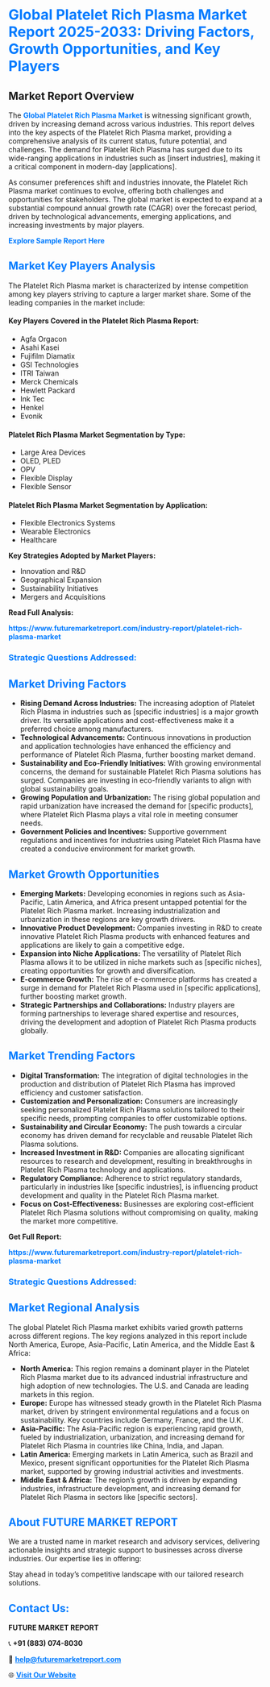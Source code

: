 <h1 style="color: #007BFF;">Global Platelet Rich Plasma Market Report 2025-2033: Driving Factors, Growth Opportunities, and Key Players</h1>

<section id="overview">
<h2>Market Report Overview</h2>
<p>The <a href="https://www.futuremarketreport.com/industry-report/platelet-rich-plasma-market" style="color: #007BFF; text-decoration: none;"><strong>Global Platelet Rich Plasma Market</strong></a> is witnessing significant growth, driven by increasing demand across various industries. This report delves into the key aspects of the Platelet Rich Plasma market, providing a comprehensive analysis of its current status, future potential, and challenges. The demand for Platelet Rich Plasma has surged due to its wide-ranging applications in industries such as [insert industries], making it a critical component in modern-day [applications].</p>
<p>As consumer preferences shift and industries innovate, the Platelet Rich Plasma market continues to evolve, offering both challenges and opportunities for stakeholders. The global market is expected to expand at a substantial compound annual growth rate (CAGR) over the forecast period, driven by technological advancements, emerging applications, and increasing investments by major players.</p>
</section>

<section id="overview">
<p><a href="https://www.futuremarketreport.com/request-sample/reportId=35413" style="color: #007BFF; text-decoration: none;"><strong>Explore Sample Report Here</strong></a></p>
</section>

<section id="key-players">
<h2 style="color: #007BFF;">Market Key Players Analysis</h2>
<p>The Platelet Rich Plasma market is characterized by intense competition among key players striving to capture a larger market share. Some of the leading companies in the market include:</p>
<h4>Key Players Covered in the Platelet Rich Plasma Report:</h4>
<ul><li>Agfa Orgacon</li><li>Asahi Kasei</li><li>Fujifilm Diamatix</li><li>GSI Technologies</li><li>ITRI Taiwan</li><li>Merck Chemicals</li><li>Hewlett Packard</li><li>Ink Tec</li><li>Henkel</li><li>Evonik</li></ul>
<h4>Platelet Rich Plasma Market Segmentation by Type:</h4>
<ul><li>Large Area Devices</li><li>OLED, PLED</li><li>OPV</li><li>Flexible Display</li><li>Flexible Sensor</li></ul>

<h4>Platelet Rich Plasma Market Segmentation by Application:</h4>
<ul><li>Flexible Electronics Systems</li><li>Wearable Electronics</li><li>Healthcare</li></ul>
<p><strong>Key Strategies Adopted by Market Players:</strong></p>
<ul>
<li>Innovation and R&D</li>
<li>Geographical Expansion</li>
<li>Sustainability Initiatives</li>
<li>Mergers and Acquisitions</li>
</ul>
</section>

<section>
<p><strong>Read Full Analysis: </strong></p><a href="https://www.futuremarketreport.com/industry-report/platelet-rich-plasma-market" style="color: #007BFF; text-decoration: none;"><strong>https://www.futuremarketreport.com/industry-report/platelet-rich-plasma-market</strong></a>
<h3 style="color: #007BFF;">Strategic Questions Addressed:</h3>
</section>

<section id="driving-factors">
<h2 style="color: #007BFF;">Market Driving Factors</h2>
<ul>
<li><strong>Rising Demand Across Industries:</strong> The increasing adoption of Platelet Rich Plasma in industries such as [specific industries] is a major growth driver. Its versatile applications and cost-effectiveness make it a preferred choice among manufacturers.</li>
<li><strong>Technological Advancements:</strong> Continuous innovations in production and application technologies have enhanced the efficiency and performance of Platelet Rich Plasma, further boosting market demand.</li>
<li><strong>Sustainability and Eco-Friendly Initiatives:</strong> With growing environmental concerns, the demand for sustainable Platelet Rich Plasma solutions has surged. Companies are investing in eco-friendly variants to align with global sustainability goals.</li>
<li><strong>Growing Population and Urbanization:</strong> The rising global population and rapid urbanization have increased the demand for [specific products], where Platelet Rich Plasma plays a vital role in meeting consumer needs.</li>
<li><strong>Government Policies and Incentives:</strong> Supportive government regulations and incentives for industries using Platelet Rich Plasma have created a conducive environment for market growth.</li>
</ul>
</section>

<section id="growth-opportunities">
<h2 style="color: #007BFF;">Market Growth Opportunities</h2>
<ul>
<li><strong>Emerging Markets:</strong> Developing economies in regions such as Asia-Pacific, Latin America, and Africa present untapped potential for the Platelet Rich Plasma market. Increasing industrialization and urbanization in these regions are key growth drivers.</li>
<li><strong>Innovative Product Development:</strong> Companies investing in R&D to create innovative Platelet Rich Plasma products with enhanced features and applications are likely to gain a competitive edge.</li>
<li><strong>Expansion into Niche Applications:</strong> The versatility of Platelet Rich Plasma allows it to be utilized in niche markets such as [specific niches], creating opportunities for growth and diversification.</li>
<li><strong>E-commerce Growth:</strong> The rise of e-commerce platforms has created a surge in demand for Platelet Rich Plasma used in [specific applications], further boosting market growth.</li>
<li><strong>Strategic Partnerships and Collaborations:</strong> Industry players are forming partnerships to leverage shared expertise and resources, driving the development and adoption of Platelet Rich Plasma products globally.</li>
</ul>
</section>

<section id="trending-factors">
<h2 style="color: #007BFF;">Market Trending Factors</h2>
<ul>
<li><strong>Digital Transformation:</strong> The integration of digital technologies in the production and distribution of Platelet Rich Plasma has improved efficiency and customer satisfaction.</li>
<li><strong>Customization and Personalization:</strong> Consumers are increasingly seeking personalized Platelet Rich Plasma solutions tailored to their specific needs, prompting companies to offer customizable options.</li>
<li><strong>Sustainability and Circular Economy:</strong> The push towards a circular economy has driven demand for recyclable and reusable Platelet Rich Plasma solutions.</li>
<li><strong>Increased Investment in R&D:</strong> Companies are allocating significant resources to research and development, resulting in breakthroughs in Platelet Rich Plasma technology and applications.</li>
<li><strong>Regulatory Compliance:</strong> Adherence to strict regulatory standards, particularly in industries like [specific industries], is influencing product development and quality in the Platelet Rich Plasma market.</li>
<li><strong>Focus on Cost-Effectiveness:</strong> Businesses are exploring cost-efficient Platelet Rich Plasma solutions without compromising on quality, making the market more competitive.</li>
</ul>
</section>

<section>
<p><strong>Get Full Report: </strong></p><a href="https://www.futuremarketreport.com/industry-report/platelet-rich-plasma-market" style="color: #007BFF; text-decoration: none;"><strong>https://www.futuremarketreport.com/industry-report/platelet-rich-plasma-market</strong></a>
<h3 style="color: #007BFF;">Strategic Questions Addressed:</h3>
</section>


<section id="regional-analysis">
<h2 style="color: #007BFF;">Market Regional Analysis</h2>
<p>The global Platelet Rich Plasma market exhibits varied growth patterns across different regions. The key regions analyzed in this report include North America, Europe, Asia-Pacific, Latin America, and the Middle East & Africa:</p>
<ul>
<li><strong>North America:</strong> This region remains a dominant player in the Platelet Rich Plasma market due to its advanced industrial infrastructure and high adoption of new technologies. The U.S. and Canada are leading markets in this region.</li>
<li><strong>Europe:</strong> Europe has witnessed steady growth in the Platelet Rich Plasma market, driven by stringent environmental regulations and a focus on sustainability. Key countries include Germany, France, and the U.K.</li>
<li><strong>Asia-Pacific:</strong> The Asia-Pacific region is experiencing rapid growth, fueled by industrialization, urbanization, and increasing demand for Platelet Rich Plasma in countries like China, India, and Japan.</li>
<li><strong>Latin America:</strong> Emerging markets in Latin America, such as Brazil and Mexico, present significant opportunities for the Platelet Rich Plasma market, supported by growing industrial activities and investments.</li>
<li><strong>Middle East & Africa:</strong> The region’s growth is driven by expanding industries, infrastructure development, and increasing demand for Platelet Rich Plasma in sectors like [specific sectors].</li>
</ul>
</section>

<footer>
<h2 style="color: #007BFF;">About FUTURE MARKET REPORT</h2>
<p>We are a trusted name in market research and advisory services, delivering actionable insights and strategic support to businesses across diverse industries. Our expertise lies in offering:</p>

<p>Stay ahead in today’s competitive landscape with our tailored research solutions.</p>

<h2 style="color: #007BFF;">Contact Us:</h2>
<p><strong>FUTURE MARKET REPORT</strong></p>
<p>📞 <strong>+91 (883) 074-8030</strong></p>
<p>📧 <strong><a href="mailto:help@futuremarketreport.com" style="color: #007BFF;">help@futuremarketreport.com</a></strong></p>
<p>🌐 <strong><a href="https://www.futuremarketreport.com/" style="color: #007BFF;">Visit Our Website</a></strong></p>
</footer>
